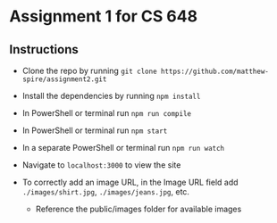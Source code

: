 # Assignment 1 for CS 648

## Instructions

- Clone the repo by running `git clone https://github.com/matthew-spire/assignment2.git`
- Install the dependencies by running `npm install`
- In PowerShell or terminal run `npm run compile`
- In PowerShell or terminal run `npm start`
- In a separate PowerShell or terminal run `npm run watch`
- Navigate to `localhost:3000` to view the site

- To correctly add an image URL, in the Image URL field add `./images/shirt.jpg`, `./images/jeans.jpg`, etc.
  - Reference the public/images folder for available images
